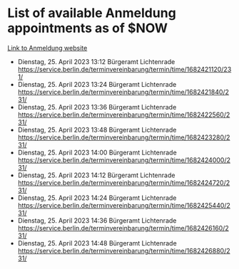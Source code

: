 # List of available Anmeldung appointments as of $NOW
[Link to Anmeldung website](https://service.berlin.de/terminvereinbarung/termin/tag.php?termin=1&anliegen[]=120686&dienstleisterlist=122210,122217,327316,122219,327312,122227,327314,122231,327346,122243,327348,122254,122252,329742,122260,329745,122262,329748,122271,327278,122273,327274,122277,327276,330436,122280,327294,122282,327290,122284,327292,122291,327270,122285,327266,122286,327264,122296,327268,150230,329760,122297,327286,122294,327284,122312,329763,122314,329775,122304,327330,122311,327334,122309,327332,317869,122281,327352,122279,329772,122283,122276,327324,122274,327326,122267,329766,122246,327318,122251,327320,122257,327322,122208,327298,122226,327300&herkunft=http%3A%2F%2Fservice.berlin.de%2Fdienstleistung%2F120686%2F)
- Dienstag, 25. April 2023 13:12 Bürgeramt Lichtenrade https://service.berlin.de/terminvereinbarung/termin/time/1682421120/231/
- Dienstag, 25. April 2023 13:24 Bürgeramt Lichtenrade https://service.berlin.de/terminvereinbarung/termin/time/1682421840/231/
- Dienstag, 25. April 2023 13:36 Bürgeramt Lichtenrade https://service.berlin.de/terminvereinbarung/termin/time/1682422560/231/
- Dienstag, 25. April 2023 13:48 Bürgeramt Lichtenrade https://service.berlin.de/terminvereinbarung/termin/time/1682423280/231/
- Dienstag, 25. April 2023 14:00 Bürgeramt Lichtenrade https://service.berlin.de/terminvereinbarung/termin/time/1682424000/231/
- Dienstag, 25. April 2023 14:12 Bürgeramt Lichtenrade https://service.berlin.de/terminvereinbarung/termin/time/1682424720/231/
- Dienstag, 25. April 2023 14:24 Bürgeramt Lichtenrade https://service.berlin.de/terminvereinbarung/termin/time/1682425440/231/
- Dienstag, 25. April 2023 14:36 Bürgeramt Lichtenrade https://service.berlin.de/terminvereinbarung/termin/time/1682426160/231/
- Dienstag, 25. April 2023 14:48 Bürgeramt Lichtenrade https://service.berlin.de/terminvereinbarung/termin/time/1682426880/231/
